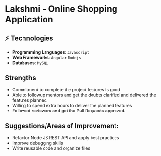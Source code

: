 # Lakshmi - Online Shopping Application

## ⚡ Technologies

* **Programming Languages**: `Javascript` 
* **Web Frameworks**: `Angular` `Nodejs`
* **Databases**: `MySQL` 

## Strengths

- Commitment to complete the project features is good
- Able to followup mentors and get the doubts clarified and delivered the features planned. 
- Willing to spend extra hours to deliver the planned features
- Followed reviewers and got the Pull Requests approved.


## Suggestions/Areas of Improvement:

-  Refactor Node JS REST API and apply best practices
-  Improve debugging skills
-  Write reusable code and organize files 


